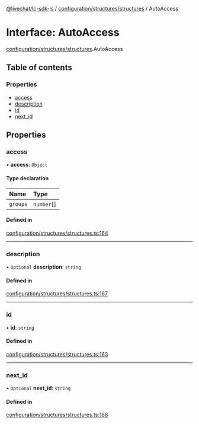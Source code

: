 [@livechat/lc-sdk-js](../README.md) / [configuration/structures/structures](../modules/configuration_structures_structures.md) / AutoAccess

# Interface: AutoAccess

[configuration/structures/structures](../modules/configuration_structures_structures.md).AutoAccess

## Table of contents

### Properties

- [access](configuration_structures_structures.AutoAccess.md#access)
- [description](configuration_structures_structures.AutoAccess.md#description)
- [id](configuration_structures_structures.AutoAccess.md#id)
- [next\_id](configuration_structures_structures.AutoAccess.md#next_id)

## Properties

### access

• **access**: `Object`

#### Type declaration

| Name | Type |
| :------ | :------ |
| `groups` | `number`[] |

#### Defined in

[configuration/structures/structures.ts:164](https://github.com/livechat/lc-sdk-js/blob/a63b0a6/src/configuration/structures/structures.ts#L164)

___

### description

• `Optional` **description**: `string`

#### Defined in

[configuration/structures/structures.ts:167](https://github.com/livechat/lc-sdk-js/blob/a63b0a6/src/configuration/structures/structures.ts#L167)

___

### id

• **id**: `string`

#### Defined in

[configuration/structures/structures.ts:163](https://github.com/livechat/lc-sdk-js/blob/a63b0a6/src/configuration/structures/structures.ts#L163)

___

### next\_id

• `Optional` **next\_id**: `string`

#### Defined in

[configuration/structures/structures.ts:168](https://github.com/livechat/lc-sdk-js/blob/a63b0a6/src/configuration/structures/structures.ts#L168)

